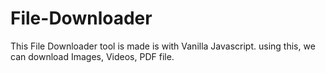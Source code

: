 # File-Downloader
This File Downloader tool is made is with Vanilla Javascript.
using this, we can download Images, Videos, PDF file.
